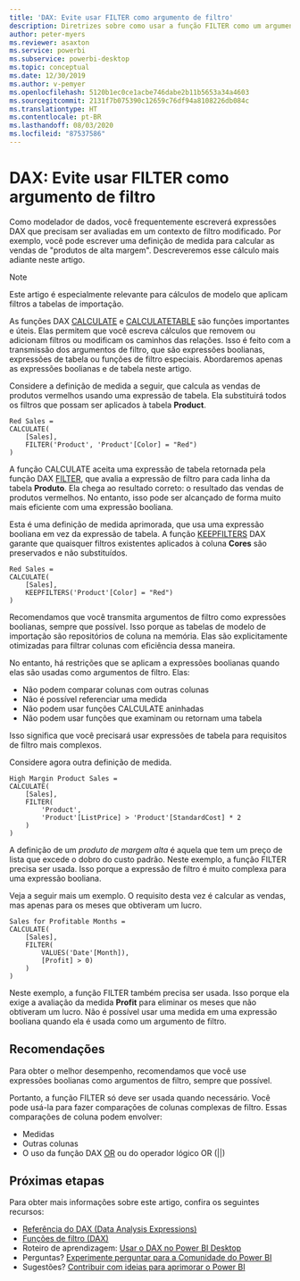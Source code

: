 ```yaml
---
title: 'DAX: Evite usar FILTER como argumento de filtro'
description: Diretrizes sobre como usar a função FILTER como um argumento de filtro.
author: peter-myers
ms.reviewer: asaxton
ms.service: powerbi
ms.subservice: powerbi-desktop
ms.topic: conceptual
ms.date: 12/30/2019
ms.author: v-pemyer
ms.openlocfilehash: 5120b1ec0ce1acbe746dabe2b11b5653a34a4603
ms.sourcegitcommit: 2131f7b075390c12659c76df94a8108226db084c
ms.translationtype: HT
ms.contentlocale: pt-BR
ms.lasthandoff: 08/03/2020
ms.locfileid: "87537586"
---
```

# <a name="dax-avoid-using-filter-as-a-filter-argument"></a>DAX: Evite usar FILTER como argumento de filtro

Como modelador de dados, você frequentemente escreverá expressões DAX que precisam ser avaliadas em um contexto de filtro modificado. Por exemplo, você pode escrever uma definição de medida para calcular as vendas de "produtos de alta margem". Descreveremos esse cálculo mais adiante neste artigo.

> [!NOTE]
> Este artigo é especialmente relevante para cálculos de modelo que aplicam filtros a tabelas de importação.

As funções DAX [CALCULATE](/dax/calculate-function-dax) e [CALCULATETABLE](/dax/calculatetable-function-dax) são funções importantes e úteis. Elas permitem que você escreva cálculos que removem ou adicionam filtros ou modificam os caminhos das relações. Isso é feito com a transmissão dos argumentos de filtro, que são expressões boolianas, expressões de tabela ou funções de filtro especiais. Abordaremos apenas as expressões boolianas e de tabela neste artigo.

Considere a definição de medida a seguir, que calcula as vendas de produtos vermelhos usando uma expressão de tabela. Ela substituirá todos os filtros que possam ser aplicados à tabela **Product**.

```dax
Red Sales =
CALCULATE(
    [Sales],
    FILTER('Product', 'Product'[Color] = "Red")
)
```

A função CALCULATE aceita uma expressão de tabela retornada pela função DAX [FILTER](/dax/filter-function-dax), que avalia a expressão de filtro para cada linha da tabela **Produto**. Ela chega ao resultado correto: o resultado das vendas de produtos vermelhos. No entanto, isso pode ser alcançado de forma muito mais eficiente com uma expressão booliana.

Esta é uma definição de medida aprimorada, que usa uma expressão booliana em vez da expressão de tabela. A função [KEEPFILTERS](/dax/keepfilters-function-dax) DAX garante que quaisquer filtros existentes aplicados à coluna **Cores** são preservados e não substituídos.

```dax
Red Sales =
CALCULATE(
    [Sales],
    KEEPFILTERS('Product'[Color] = "Red")
)
```

Recomendamos que você transmita argumentos de filtro como expressões boolianas, sempre que possível. Isso porque as tabelas de modelo de importação são repositórios de coluna na memória. Elas são explicitamente otimizadas para filtrar colunas com eficiência dessa maneira.

No entanto, há restrições que se aplicam a expressões boolianas quando elas são usadas como argumentos de filtro. Elas:

- Não podem comparar colunas com outras colunas
- Não é possível referenciar uma medida
- Não podem usar funções CALCULATE aninhadas
- Não podem usar funções que examinam ou retornam uma tabela

Isso significa que você precisará usar expressões de tabela para requisitos de filtro mais complexos.

Considere agora outra definição de medida.

```dax
High Margin Product Sales =
CALCULATE(
    [Sales],
    FILTER(
        'Product',
        'Product'[ListPrice] > 'Product'[StandardCost] * 2
    )
)
```

A definição de um _produto de margem alta_ é aquela que tem um preço de lista que excede o dobro do custo padrão. Neste exemplo, a função FILTER precisa ser usada. Isso porque a expressão de filtro é muito complexa para uma expressão booliana.

Veja a seguir mais um exemplo. O requisito desta vez é calcular as vendas, mas apenas para os meses que obtiveram um lucro.

```dax
Sales for Profitable Months =
CALCULATE(
    [Sales],
    FILTER(
        VALUES('Date'[Month]),
        [Profit] > 0)
    )
)
```

Neste exemplo, a função FILTER também precisa ser usada. Isso porque ela exige a avaliação da medida **Profit** para eliminar os meses que não obtiveram um lucro. Não é possível usar uma medida em uma expressão booliana quando ela é usada como um argumento de filtro.

## <a name="recommendations"></a>Recomendações

Para obter o melhor desempenho, recomendamos que você use expressões boolianas como argumentos de filtro, sempre que possível.

Portanto, a função FILTER só deve ser usada quando necessário. Você pode usá-la para fazer comparações de colunas complexas de filtro. Essas comparações de coluna podem envolver:

- Medidas
- Outras colunas
- O uso da função DAX [OR](/dax/or-function-dax) ou do operador lógico OR (||)

## <a name="next-steps"></a>Próximas etapas

Para obter mais informações sobre este artigo, confira os seguintes recursos:

- [Referência do DAX (Data Analysis Expressions)](/dax/)
- [Funções de filtro (DAX)](/dax/filter-function-dax)
- Roteiro de aprendizagem: [Usar o DAX no Power BI Desktop](https://docs.microsoft.com/learn/paths/dax-power-bi/)
- Perguntas? [Experimente perguntar para a Comunidade do Power BI](https://community.powerbi.com/)
- Sugestões? [Contribuir com ideias para aprimorar o Power BI](https://ideas.powerbi.com)

